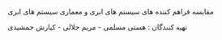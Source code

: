 مقایسه فراهم کننده های سیستم های ابری و معماری سیستم های ابری

تهیه کنندگان : هستی مسلمی - مریم جلالی - کیارش جمشیدی
